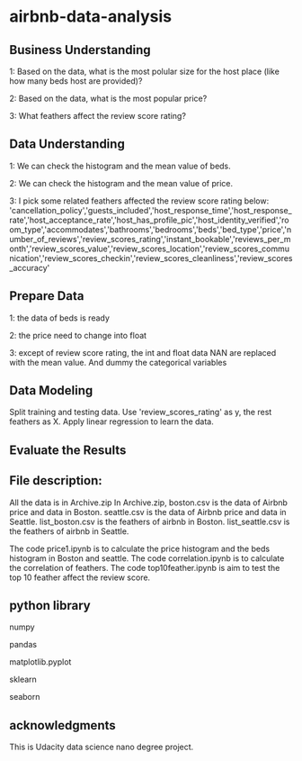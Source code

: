 # airbnb-data-analysis


## Business Understanding

1: Based on the data, what is the most polular size for the host place (like how many beds host are provided)?

2: Based on the data, what is the most popular price?

3: What feathers affect the review score rating?

## Data Understanding

1: We can check the histogram and the mean value of beds.

2: We can check the histogram and the mean value of price.

3: I pick some related feathers affected the review score rating below: 'cancellation_policy','guests_included','host_response_time','host_response_rate','host_acceptance_rate','host_has_profile_pic','host_identity_verified','room_type','accommodates','bathrooms','bedrooms','beds','bed_type','price','number_of_reviews','review_scores_rating','instant_bookable','reviews_per_month','review_scores_value','review_scores_location','review_scores_communication','review_scores_checkin','review_scores_cleanliness','review_scores_accuracy'

## Prepare Data

1: the data of beds is ready

2: the price need to change into float

3: except of review score rating, the int and float data NAN are replaced with the mean value. And dummy the categorical variables 

## Data Modeling

Split training and testing data. Use 'review_scores_rating' as y, the rest feathers as X. Apply linear regression to learn the data.

## Evaluate the Results



## File description: 
All the data is in Archive.zip
In Archive.zip, boston.csv is the data of Airbnb price and data in Boston. seattle.csv is the data of Airbnb price and data in Seattle.
list_boston.csv is the feathers of airbnb in Boston. list_seattle.csv is the feathers of airbnb in Seattle. 

The code price1.ipynb is to calculate the price histogram and the beds histogram in Boston and seattle.
The code correlation.ipynb is to calculate the correlation of feathers.
The code top10feather.ipynb is aim to test the top 10 feather affect the review score.

## python library

numpy

pandas

matplotlib.pyplot

sklearn

seaborn

## acknowledgments

This is Udacity data science nano degree project. 
